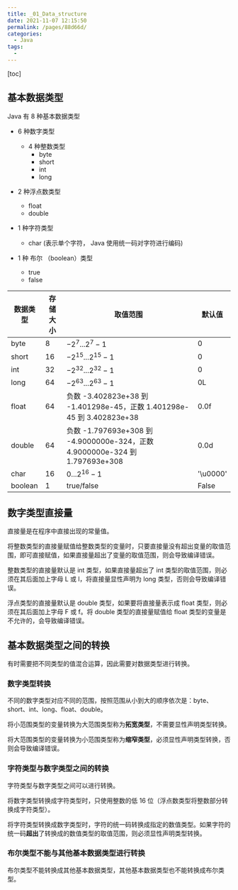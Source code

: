 ```yaml
---
title: _01_Data_structure
date: 2021-11-07 12:15:50
permalink: /pages/88d66d/
categories:
  - Java
tags:
  - 
---
```

[toc]

## 基本数据类型 



Java 有 8 种基本数据类型

-   6 种数字类型
    -   4 种整数类型
        -   byte
        -   short
        -   int
        -   long

-   2 种浮点数类型
    -   float
    -   double

-   1 种字符类型
    -   char (表示单个字符， Java 使用统一码对字符进行编码)

-   1 种 布尔 （boolean）类型
    -   true
    -   false



| 数据类型 | 存储大小 | 取值范围                                                     | 默认值   |
| -------- | -------- | ------------------------------------------------------------ | -------- |
| byte     | 8        | $-2^7...2^7 - 1$                                             | 0        |
| short    | 16       | $-2^{15}...2^{15}-1$                                         | 0        |
| int      | 32       | $-2^{32}...2^{32} - 1$                                       | 0        |
| long     | 64       | $-2^{63}...2^{63} - 1$                                       | 0L       |
| float    | 64       | 负数 -3.402823e+38 到 -1.401298e-45，正数 1.401298e-45 到 3.402823e+38 | 0.0f     |
| double   | 64       | 负数 -1.797693e+308 到 -4.9000000e-324，正数 4.9000000e-324 到 1.797693e+308 | 0.0d     |
| char     | 16       | $0...2^{16} - 1$                                             | '\u0000' |
| boolean  | 1        | true/false                                                   | False    |



## 数字类型直接量



直接量是在程序中直接出现的常量值。

将整数类型的直接量赋值给整数类型的变量时，只要直接量没有超出变量的取值范围，即可直接赋值，如果直接量超出了变量的取值范围，则会导致编译错误。

整数类型的直接量默认是 int 类型，如果直接量超出了 int 类型的取值范围，则必须在其后面加上字母 L 或 l，将直接量显性声明为 long 类型，否则会导致编译错误。

浮点类型的直接量默认是 double 类型，如果要将直接量表示成 float 类型，则必须在其后面加上字母 F 或 f。将 double 类型的直接量赋值给 float 类型的变量是不允许的，会导致编译错误。



## 基本数据类型之间的转换



有时需要把不同类型的值混合运算，因此需要对数据类型进行转换。



### 数字类型转换

不同的数字类型对应不同的范围，按照范围从小到大的顺序依次是：byte、short、int、long、float、double。

将小范围类型的变量转换为大范围类型称为**拓宽类型**，不需要显性声明类型转换。

将大范围类型的变量转换为小范围类型称为**缩窄类型**，必须显性声明类型转换，否则会导致编译错误。



### 字符类型与数字类型之间的转换

字符类型与数字类型之间可以进行转换。

将数字类型转换成字符类型时，只使用整数的低 16 位（浮点数类型将整数部分转换成字符类型）。

将字符类型转换成数字类型时，字符的统一码转换成指定的数值类型。如果字符的统一码**超出**了转换成的数值类型的取值范围，则必须显性声明类型转换。



### 布尔类型不能与其他基本数据类型进行转换

布尔类型不能转换成其他基本数据类型，其他基本数据类型也不能转换成布尔类型。
